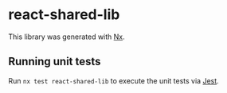 # react-shared-lib

This library was generated with [Nx](https://nx.dev).

## Running unit tests

Run `nx test react-shared-lib` to execute the unit tests via [Jest](https://jestjs.io).
